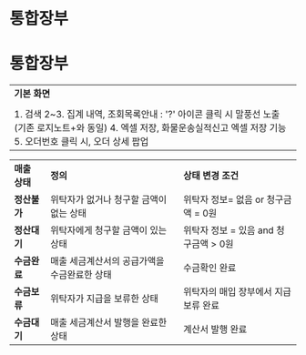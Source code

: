 # 통합장부

**통합장부**
========

|  |
| --- |
| **기본 화면** |
|  |
| 1. 검색 2~3. 집계 내역, 조회목록안내 : '?' 아이콘 클릭 시 말풍선 노출 (기존 로지노트+와 동일) 4. 엑셀 저장, 화물운송실적신고 엑셀 저장 기능 5. 오더번호 클릭 시, 오더 상세 팝업 |

|  |  |  |
| --- | --- | --- |
| **매출 상태** | **정의** | **상태 변경 조건** |
| **정산불가** | 위탁자가 없거나 청구할 금액이 없는 상태 | 위탁자 정보= 없음 or 청구금액 = 0원 |
| **정산대기** | 위탁자에게 청구할 금액이 있는 상태 | 위탁자 정보 = 있음 and 청구금액 > 0원 |
| **수금완료** | 매출 세금계산서의 공급가액을 수금완료한 상태 | 수금확인 완료 |
| **수금보류** | 위탁자가 지급을 보류한 상태 | 위탁자의 매입 장부에서 지급보류 완료 |
| **수금대기** | 매출 세금계산서 발행을 완료한 상태 | 계산서 발행 완료 |